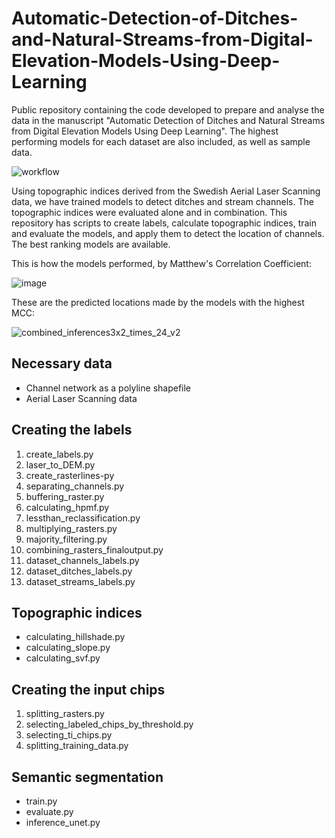 # Automatic-Detection-of-Ditches-and-Natural-Streams-from-Digital-Elevation-Models-Using-Deep-Learning
Public repository containing the code developed to prepare and analyse the data in the manuscript "Automatic Detection of Ditches and Natural Streams from Digital Elevation Models Using Deep Learning". The highest performing models for each dataset are also included, as well as sample data.

![workflow](https://github.com/mbusarello/Automatic-Detection-of-Ditches-and-Natural-Streams-from-Digital-Elevation-Models-Using-Deep-Learning/assets/72121679/60d71954-85c2-42fb-a39d-c42c253828b8)

Using topographic indices derived from the Swedish Aerial Laser Scanning data, we have trained models to detect ditches and stream channels. The topographic indices were evaluated alone and in combination.
This repository has scripts to create labels, calculate topographic indices, train and evaluate the models, and apply them to detect the location of channels. The best ranking models are available.

This is how the models performed, by Matthew's Correlation Coefficient:

![image](https://github.com/mbusarello/Automatic-Detection-of-Ditches-and-Natural-Streams-from-Digital-Elevation-Models-Using-Deep-Learning/assets/72121679/5129f3b0-a362-47bd-b74b-16201129580f)


These are the predicted locations made by the models with the highest MCC:

![combined_inferences3x2_times_24_v2](https://github.com/mbusarello/Automatic-Detection-of-Ditches-and-Natural-Streams-from-Digital-Elevation-Models-Using-Deep-Learning/assets/72121679/46954d09-e9a5-40e9-84d1-4b402bbf811f)


## Necessary data
- Channel network as a polyline shapefile
- Aerial Laser Scanning data

## Creating the labels
1. create_labels.py
2. laser_to_DEM.py
3. create_rasterlines-py
4. separating_channels.py
5. buffering_raster.py
6. calculating_hpmf.py 
7. lessthan_reclassification.py
8. multiplying_rasters.py
9. majority_filtering.py
10. combining_rasters_finaloutput.py
11. dataset_channels_labels.py
12. dataset_ditches_labels.py
13. dataset_streams_labels.py

## Topographic indices
- calculating_hillshade.py
- calculating_slope.py
- calculating_svf.py

## Creating the input chips
1. splitting_rasters.py
2. selecting_labeled_chips_by_threshold.py
3. selecting_ti_chips.py
4. splitting_training_data.py

## Semantic segmentation
- train.py
- evaluate.py
- inference_unet.py

